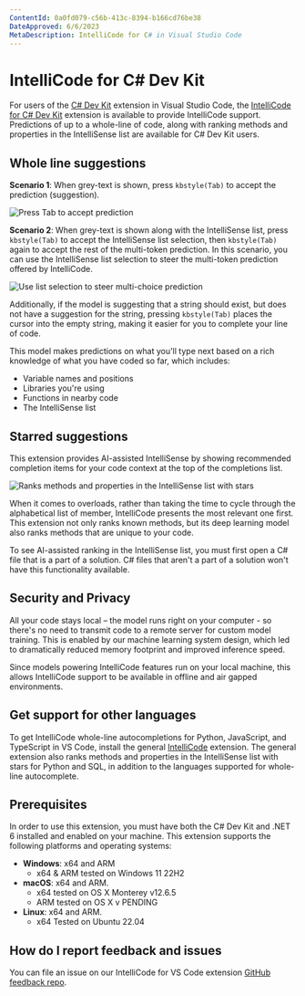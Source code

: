 ```yaml
---
ContentId: 0a0fd079-c56b-413c-8394-b166cd76be38
DateApproved: 6/6/2023
MetaDescription: IntelliCode for C# in Visual Studio Code
---
```

# IntelliCode for C# Dev Kit

For users of the [C# Dev Kit](https://marketplace.visualstudio.com/items?itemName=ms-dotnettools.csdevkit) extension in Visual Studio Code, the [IntelliCode for C# Dev Kit](https://marketplace.visualstudio.com/items?itemName=ms-dotnettools.vscodeintellicode-csharp) extension is available to provide IntelliCode support. Predictions of up to a whole-line of code, along with ranking methods and properties in the IntelliSense list are available for C# Dev Kit users.

## Whole line suggestions

**Scenario 1**: When grey-text is shown, press `kbstyle(Tab)` to accept the prediction (suggestion).

![Press Tab to accept prediction](images/intellicode/accept-prediction.gif)

**Scenario 2**: When grey-text is shown along with the IntelliSense list, press `kbstyle(Tab)` to accept the IntelliSense list selection, then `kbstyle(Tab)` again to accept the rest of the multi-token prediction. In this scenario, you can use the IntelliSense list selection to steer the multi-token prediction offered by IntelliCode.

![Use list selection to steer multi-choice prediction](images/intellicode/multi-token-prediction.gif)

Additionally, if the model is suggesting that a string should exist, but does not have a suggestion for the string, pressing `kbstyle(Tab)` places the cursor into the empty string, making it easier for you to complete your line of code.

This model makes predictions on what you'll type next based on a rich knowledge of what you have coded so far, which includes:

* Variable names and positions
* Libraries you're using
* Functions in nearby code
* The IntelliSense list

## Starred suggestions

This extension provides AI-assisted IntelliSense by showing recommended completion items for your code context at the top of the completions list.

![Ranks methods and properties in the IntelliSense list with stars](images/intellicode/rank-methods.png)

When it comes to overloads, rather than taking the time to cycle through the alphabetical list of member, IntelliCode presents the most relevant one first. This extension not only ranks known methods, but its deep learning model also ranks methods that are unique to your code.

To see AI-assisted ranking in the IntelliSense list, you must first open a C# file that is a part of a solution. C# files that aren't a part of a solution won't have this functionality available.

## Security and Privacy

All your code stays local – the model runs right on your computer - so there's no need to transmit code to a remote server for custom model training. This is enabled by our machine learning system design, which led to dramatically reduced memory footprint and improved inference speed.

Since models powering IntelliCode features run on your local machine, this allows IntelliCode support to be available in offline and air gapped environments.

## Get support for other languages

To get IntelliCode whole-line autocompletions for Python, JavaScript, and TypeScript in VS Code, install the general [IntelliCode](https://marketplace.visualstudio.com/items?itemName=VisualStudioExptTeam.vscodeintellicode) extension. The general extension also ranks methods and properties in the IntelliSense list with stars for Python and SQL, in addition to the languages supported for whole-line autocomplete.

## Prerequisites

In order to use this extension, you must have both the C# Dev Kit and .NET 6 installed and enabled on your machine. This extension supports the following platforms and operating systems:

* **Windows**: x64 and ARM
  * x64 & ARM tested on Windows 11 22H2
* **macOS**: x64 and ARM.
  * x64 tested on OS X Monterey v12.6.5
  * ARM tested on OS X v PENDING
* **Linux**: x64 and ARM.
  * x64 Tested on Ubuntu 22.04

## How do I report feedback and issues

You can file an issue on our IntelliCode for VS Code extension [GitHub feedback repo](https://github.com/MicrosoftDocs/intellicode/issues).
